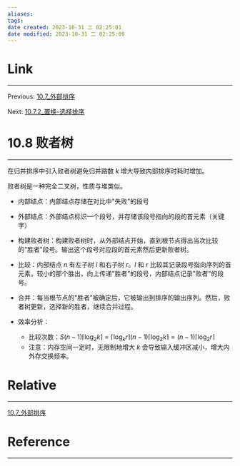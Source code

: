 ```yaml
---
aliases: 
tags: 
date created: 2023-10-31 二 02:25:01
date modified: 2023-10-31 二 02:25:09
---
```


# Link

---
Previous: [10.7_外部排序](10.7_外部排序.md)

Next: [10.7.2_置换-选择排序](10.7.2_置换-选择排序.md)

# 10.8 败者树

---

在归并排序中引入败者树避免归并路数 $k$ 增大导致内部排序时耗时增加。

败者树是一种完全二叉树，性质与堆类似。

- 内部结点：内部结点存储在对比中"失败"的段号
- 外部结点：外部结点标识一个段号，并存储该段号指向的段的首元素（关键字）

- 构建败者树：构建败者树时，从外部结点开始，直到根节点得出当次比较的"胜者"段号。输出这个段号对应段的首元素然后更新败者树。
- 比较：内部结点 $n$ 有左子树 $l$ 和右子树 $r$。$l$ 和 $r$ 比较其记录段号指向序列的首元素，较小的那个胜出，向上传递"胜者"的段号，内部结点记录"败者"的段号。
- 合并：每当根节点的"胜者"被确定后，它被输出到排序的输出序列。然后，败者树更新，选择新的胜者，继续合并过程。
- 效率分析：
  - 比较次数：$S (n-1)\lceil\log_2{k}\rceil=\lceil\log_{k}{r}\rceil(n-1)\lceil\log_2{k}\rceil=(n-1)\lceil\log_2{r}\rceil$
  - 注意：内存空间一定时，无限制地增大 $k$ 会导致输入缓冲区减小，增大内外存交换频率。

# Relative

---
[10.7_外部排序](10.7_外部排序.md)

# Reference

---
